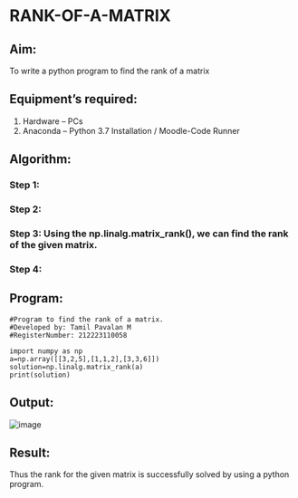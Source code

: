 # RANK-OF-A-MATRIX
## Aim:
To write a python program to find the rank of a matrix
## Equipment’s required:
1. 	Hardware – PCs
2. 	Anaconda – Python 3.7 Installation / Moodle-Code Runner
## Algorithm:
### Step 1: 
### Step 2: 
### Step 3: Using the np.linalg.matrix_rank(), we can find the rank of the given matrix.
### Step 4: 
## Program:
```
#Program to find the rank of a matrix.
#Developed by: Tamil Pavalan M
#RegisterNumber: 212223110058

import numpy as np
a=np.array([[3,2,5],[1,1,2],[3,3,6]])
solution=np.linalg.matrix_rank(a)
print(solution)

```
## Output:
![image](https://github.com/user-attachments/assets/7156a9fe-bef6-4f80-85f3-9f057db07fbf)

## Result:
Thus the rank for the given matrix is successfully solved by  using a python program.

